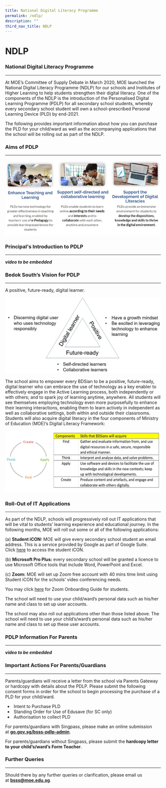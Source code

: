 ```yaml
---
title: National Digital Literacy Programme
permalink: /ndlp/
description: ""
third_nav_title: NDLP
---
```

NDLP
====

### National Digital Literacy Programme
-----------------------------------

At MOE’s Committee of Supply Debate in March 2020, MOE launched the National Digital Literacy Programme (NDLP) for our schools and Institutes of Higher Learning to help students strengthen their digital literacy. One of the components of the NDLP is the introduction of the Personalised Digital Learning Programme (PDLP) for all secondary school students, whereby every secondary school student will own a school-prescribed Personal Learning Device (PLD) by end-2021.

  

The following provides important information about how you can purchase the PLD for your child/ward as well as the accompanying applications that the school will be rolling out as part of the NDLP.

### Aims of PDLP
------------

![Aims of PDLP](/images/pdlp1.jpg)

### Principal's Introduction to PDLP
-------------------------------- 

***video to be embedded***

### Bedok South’s Vision for PDLP
-----------------------------

A positive, future-ready, digital learner.

![Bedok South’s Vision for PDLP](/images/pdlp2.jpg)

The school aims to empower every BDSian to be a positive, future-ready, digital learner who can embrace the use of technology as a key enabler to effectively engage in the Active Learning process, both independently or with others; and to spark joy of learning anytime, anywhere. All students will see themselves employing technology even more purposefully to enhance their learning interactions, enabling them to learn actively in independent as well as collaborative settings, both within and outside their classrooms. Students will also acquire digital literacy in the four components of Ministry of Education (MOE)’s Digital Literacy Framework:

![MOE’s Digital Literacy Framework](/images/pdlp3.jpg)

### Roll-Out of IT Applications
---------------------------

As part of the NDLP, schools will progressively roll out IT applications that will be vital to students’ learning experience and educational journey. In the following months, MOE will roll out some or all of the following applications:

(a) **Student iCON:** MOE will give every secondary school student an email address. This is a service provided by Google as part of Google Suite. Click [here](https://workspace.google.com/dashboard) to access the student iCON.

(b) **Microsoft Pro Plus:** every secondary school will be granted a licence to use Microsoft Office tools that include Word, PowerPoint and Excel.

(c) **Zoom:** MOE will set up Zoom free account with 40 mins time limit using Student iCON for the schools’ video conferencing needs.

You may click [here](/files/BSSS%20Zoom%20Onboarding%20for%20students.pdf) for Zoom Onboarding Guide for students.

The school will need to use your child/ward’s personal data such as his/her name and class to set up user accounts.

The school may also roll out applications other than those listed above. The school will need to use your child’s/ward’s personal data such as his/her name and class to set up these user accounts.

### PDLP Information For Parents
----------------------------

***video to be embedded***

### Important Actions For Parents/Guardians
---------------------------------------

Parents/guardians will receive a letter from the school via Parents Gateway or hardcopy with details about the PDLP. Please submit the following consent forms in order for the school to begin processing the purchase of a PLD for your child/ward.

  

*    Intent to Purchase PLD
*    Standing Order for Use of Edusave (for SC only)
*    Authorisation to collect PLD

  

For parents/guardians with Singpass, please make an online submission at **[go.gov.sg/bsss-pdlp-admin](https://go.gov.sg/bsss-pdlp-admin)**.

For parents/guardians without Singpass, please submit the **hardcopy letter to your child’s/ward’s Form Teacher**.

### Further Queries
---------------

Should there by any further queries or clarification, please email us at [**bsss@moe.edu.sg**](mailto:bsss@moe.edu.sg).